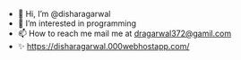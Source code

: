 - 👋 Hi, I’m @disharagarwal
- 👀 I’m interested in programming
- 📫 How to reach me mail me at dragarwal372@gamil.com
- ✨ https://disharagarwal.000webhostapp.com/

<!---
disharagarwal/disharagarwal is a ✨ special ✨ repository because its `README.md` (this file) appears on your GitHub profile.
You can click the Preview link to take a look at your changes.
--->

